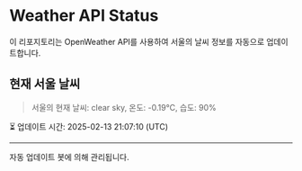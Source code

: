 
# Weather API Status

이 리포지토리는 OpenWeather API를 사용하여 서울의 날씨 정보를 자동으로 업데이트합니다.

## 현재 서울 날씨
> 서울의 현재 날씨: clear sky, 온도: -0.19°C, 습도: 90%

⏳ 업데이트 시간: 2025-02-13 21:07:10 (UTC)

---
자동 업데이트 봇에 의해 관리됩니다.
